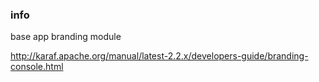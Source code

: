 <!--

    Copyright (C) 2011-2012 Barchart, Inc. <http://www.barchart.com/>

    All rights reserved. Licensed under the OSI BSD License.

    http://www.opensource.org/licenses/bsd-license.php

-->
### info

base app branding module

http://karaf.apache.org/manual/latest-2.2.x/developers-guide/branding-console.html

